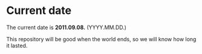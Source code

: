 # Current date

The current date is **2011.09.08.** (YYYY.MM.DD.)

This repository will be good when the world ends, so we will know how long it lasted.